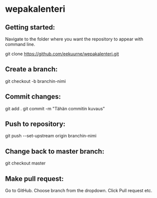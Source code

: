 # wepakalenteri

## Getting started:

Navigate to the folder where you want the repository to appear with command line.

git clone https://github.com/eekuurne/wepakalenteri.git

## Create a branch:

git checkout -b branchin-nimi

## Commit changes:

git add .
git commit -m "Tähän commitin kuvaus"

## Push to repository:

git push --set-upstream origin branchin-nimi

## Change back to master branch:

git checkout master

## Make pull request:

Go to GitHub. Choose branch from the dropdown. Click Pull request etc.